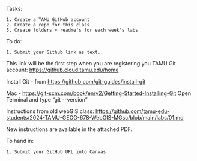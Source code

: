 Tasks:

    1. Create a TAMU GitHub account
    2. Create a repo for this class
    3. Create folders + readme's for each week's labs 

To do:

    1. Submit your Github link as text.

This link will be the first step when you are registering you TAMU Git account: https://github.cloud.tamu.edu/home

Install Git - from https://github.com/git-guides/install-git

Mac - https://git-scm.com/book/en/v2/Getting-Started-Installing-Git Open Terminal and type “git --version”

Instructions from old webGIS class: https://github.com/tamu-edu-students/2024-TAMU-GEOG-678-WebGIS-MGsc/blob/main/labs/01.md

New instructions are available in the attached PDF. 

To hand in:

    1. Submit your GitHub URL into Canvas